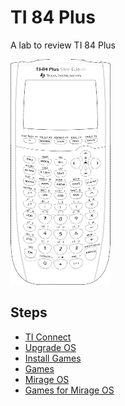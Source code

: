 # TI 84 Plus

A lab to review TI 84 Plus

![](docs/ti84_trans.png)

## Steps

- [TI Connect](https://education.ti.com/en/software/search/ti-84-plus-c-silver-edition)
- [Upgrade OS](https://www.dragonblogger.com/how-to-update-ti-84-plus-calculator-operating-system/)
- [Install Games](https://calcking.com/how-to-download-games-on-ti-84-plus-ce/)
- [Games](https://www.ticalc.org/pub/83plus/basic/games/)
- [Mirage OS](https://www.ticalc.org/archives/files/fileinfo/139/13949.html)
- [Games for Mirage OS](https://www.ticalc.org/pub/83plus/asm/games/mirageos/rate.html)
